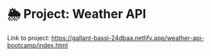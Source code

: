 # 🌦 Project: Weather API

Link to project: https://gallant-bassi-24dbaa.netlify.app/weather-api-bootcamp/index.html
